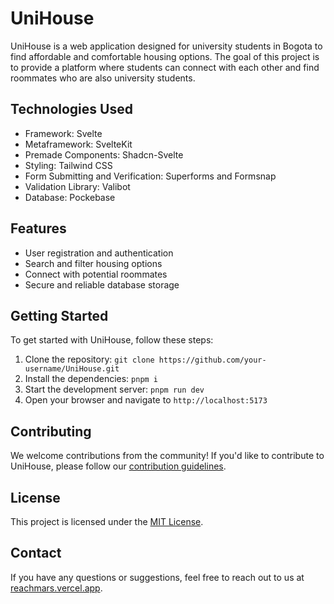 # UniHouse

UniHouse is a web application designed for university students in Bogota to find affordable and comfortable housing options. The goal of this project is to provide a platform where students can connect with each other and find roommates who are also university students.

## Technologies Used

- Framework: Svelte
- Metaframework: SvelteKit
- Premade Components: Shadcn-Svelte
- Styling: Tailwind CSS
- Form Submitting and Verification: Superforms and Formsnap
- Validation Library: Valibot
- Database: Pockebase

## Features

- User registration and authentication
- Search and filter housing options
- Connect with potential roommates
- Secure and reliable database storage

## Getting Started

To get started with UniHouse, follow these steps:

1. Clone the repository: `git clone https://github.com/your-username/UniHouse.git`
2. Install the dependencies: `pnpm i`
3. Start the development server: `pnpm run dev`
4. Open your browser and navigate to `http://localhost:5173`

## Contributing

We welcome contributions from the community! If you'd like to contribute to UniHouse, please follow our [contribution guidelines](CONTRIBUTING.md).

## License

This project is licensed under the [MIT License](LICENSE).

## Contact

If you have any questions or suggestions, feel free to reach out to us at [reachmars.vercel.app](reachmars.vercel.app).
